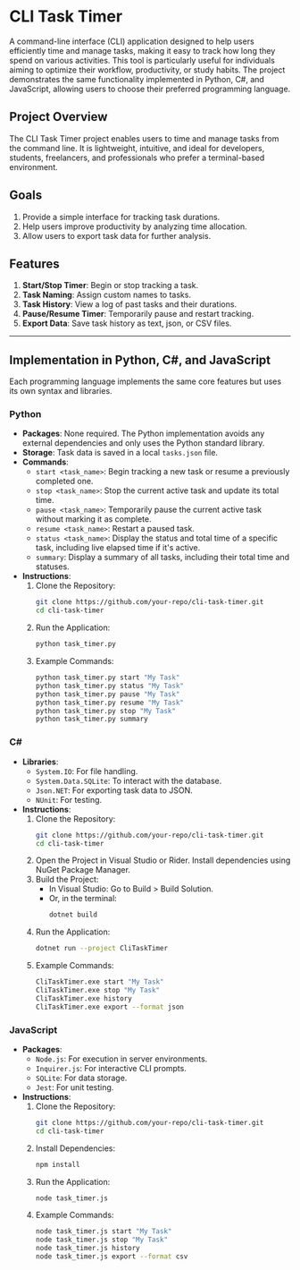 # CLI Task Timer

A command-line interface (CLI) application designed to help users efficiently time and manage tasks, making it easy to track how long they spend on various activities. This tool is particularly useful for individuals aiming to optimize their workflow, productivity, or study habits. The project demonstrates the same functionality implemented in Python, C#, and JavaScript, allowing users to choose their preferred programming language.

## Project Overview

The CLI Task Timer project enables users to time and manage tasks from the command line. It is lightweight, intuitive, and ideal for developers, students, freelancers, and professionals who prefer a terminal-based environment.

## Goals

1. Provide a simple interface for tracking task durations.  
2. Help users improve productivity by analyzing time allocation.  
3. Allow users to export task data for further analysis.

## Features

1. **Start/Stop Timer**: Begin or stop tracking a task.  
2. **Task Naming**: Assign custom names to tasks.  
3. **Task History**: View a log of past tasks and their durations.  
4. **Pause/Resume Timer**: Temporarily pause and restart tracking.  
5. **Export Data**: Save task history as text, json, or CSV files.

---

## Implementation in Python, C#, and JavaScript

Each programming language implements the same core features but uses its own syntax and libraries.

### Python

- **Packages**: None required. The Python implementation avoids any external dependencies and only uses the Python standard library.  
- **Storage**: Task data is saved in a local `tasks.json` file.  
- **Commands**:
  - `start <task_name>`: Begin tracking a new task or resume a previously completed one.  
  - `stop <task_name>`: Stop the current active task and update its total time.  
  - `pause <task_name>`: Temporarily pause the current active task without marking it as complete.  
  - `resume <task_name>`: Restart a paused task.  
  - `status <task_name>`: Display the status and total time of a specific task, including live elapsed time if it's active.  
  - `summary`: Display a summary of all tasks, including their total time and statuses.  
- **Instructions**:
  1. Clone the Repository:  
     ```bash
     git clone https://github.com/your-repo/cli-task-timer.git
     cd cli-task-timer
     ```
  2. Run the Application:  
     ```bash
     python task_timer.py
     ```
  3. Example Commands:  
     ```bash
     python task_timer.py start "My Task"
     python task_timer.py status "My Task"
     python task_timer.py pause "My Task"
     python task_timer.py resume "My Task"
     python task_timer.py stop "My Task"
     python task_timer.py summary
     ```

### C#

- **Libraries**:
  - `System.IO`: For file handling.  
  - `System.Data.SQLite`: To interact with the database.  
  - `Json.NET`: For exporting task data to JSON.  
  - `NUnit`: For testing.  
- **Instructions**:
  1. Clone the Repository:  
     ```bash
     git clone https://github.com/your-repo/cli-task-timer.git
     cd cli-task-timer
     ```
  2. Open the Project in Visual Studio or Rider. Install dependencies using NuGet Package Manager.  
  3. Build the Project:  
     - In Visual Studio: Go to Build > Build Solution.  
     - Or, in the terminal:  
       ```bash
       dotnet build
       ```
  4. Run the Application:  
     ```bash
     dotnet run --project CliTaskTimer
     ```
  5. Example Commands:  
     ```bash
     CliTaskTimer.exe start "My Task"
     CliTaskTimer.exe stop "My Task"
     CliTaskTimer.exe history
     CliTaskTimer.exe export --format json
     ```

### JavaScript

- **Packages**:
  - `Node.js`: For execution in server environments.  
  - `Inquirer.js`: For interactive CLI prompts.  
  - `SQLite`: For data storage.  
  - `Jest`: For unit testing.  
- **Instructions**:
  1. Clone the Repository:  
     ```bash
     git clone https://github.com/your-repo/cli-task-timer.git
     cd cli-task-timer
     ```
  2. Install Dependencies:  
     ```bash
     npm install
     ```
  3. Run the Application:  
     ```bash
     node task_timer.js
     ```
  4. Example Commands:  
     ```bash
     node task_timer.js start "My Task"
     node task_timer.js stop "My Task"
     node task_timer.js history
     node task_timer.js export --format csv
     ```
